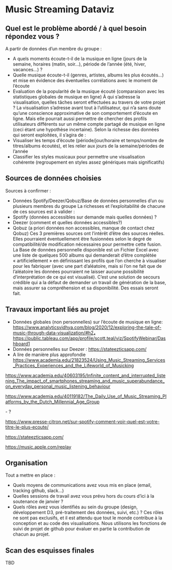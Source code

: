 # Music Streaming Dataviz

## Quel est le problème abordé / à quel besoin répondez vous ? 

A partir de données d’un membre du groupe :
- A quels moments écoute-t-il de la musique en ligne (jours de la semaine, horaires (matin, soir...), période de l’année (été, hiver, vacances…) ?
- Quelle musique écoute-t-il (genres, artistes, albums les plus écoutés…) et mise en évidence des éventuelles corrélations avec le moment de l’écoute
- Evaluation de la popularité de la musique écouté (comparaison avec les statistiques globales de musique en ligne)
À qui s’adresse la visualisation, quelles tâches seront effectuées au travers de votre projet ? 
La visualisation s’adresse avant tout à l’utilisateur, qui n’a sans doute qu’une conscience approximative de son comportement d’écoute en ligne.
Mais elle pourrait aussi permettre de chercher des profils utilisateurs différents sur un même compte partagé de musique en ligne (ceci étant une hypothèse incertaine).
Selon la richesse des données qui seront exploitées, il s’agira de :
- Visualiser les temps d’écoute (période/jour/horaire et temps/nombre de titres/albums écoutés), et les relier aux jours de la semaine/périodes de l’année
- Classifier les styles musicaux pour permettre une visualisation cohérente (regroupement en styles assez génériques mais significatifs)

## Sources de données choisies 

Sources à confirmer :
- Données Spotify/Deezer/Qobuz/Base de données personnelles d’un ou plusieurs membres du groupe
La richesses et l’exploitabilité de chacune de ces sources est à valider :
- Spotify (données accessibles sur demande mais quelles données) ?
- Deezer (comment et quelles données accessibles?)
- Qobuz (a priori données non accessibles, manque de contact chez Qobuz)
Ces 3 premières sources ont l’intérêt d’être des sources réelles. Elles pourraient éventuellement être fusionnées selon le degré de compatibilité/de modification nécessaires pour permettre cette fusion.
La Base de données personnelle disponible est un Fichier Excel avec une liste de quelques 500 albums qui demanderait d’être complétée « artificiellement » en définissant les profils que l’on cherche à visualiser pour les fabriquer (avec une part d’aléatoire, mais si l’on ne fait que de l’aléatoire les données pourraient ne laisser aucune possibilité d’interprétation de ce qui est visualisé). C’est une solution de secours crédible qui a la défaut de demander un travail de génération de la base, mais assurer sa compréhension et sa disponibilité. Des essais seront fait.

## Travaux important liés au projet 

- Données globales (non personnelles) sur l’écoute de musique en ligne:
https://www.analyticsvidhya.com/blog/2020/12/exploring-the-tale-of-music-through-data-visualization/#h2₄ 
https://public.tableau.com/app/profile/scott.teal/viz/SpotifyWebinar/Dashboard1
- Données personnelles sur Deezer :
https://stateezticsapp.com/
- A lire de manière plus approfondie
https://www.academia.edu/21823524/Using_Music_Streaming_Services_Practices_Experiences_and_the_Lifeworld_of_Musicking

https://www.academia.edu/40603195/Infinite_content_and_interrupted_listening_The_impact_of_smartphones_streaming_and_music_superabundance_on_everyday_personal_music_listening_behaviour

https://www.academia.edu/40119182/The_Daily_Use_of_Music_Streaming_Platforms_by_the_Dutch_Millennial_Age_Group

- ?

https://www.presse-citron.net/sur-spotify-comment-voir-quel-est-votre-titre-le-plus-ecoute/

https://stateezticsapp.com/

https://music.apple.com/replay

## Organisation 
Tout a mettre en place :
- Quels moyens de communications avez vous mis en place (email, tracking github, slack…)
- Quelles sessions de travail avez vous prévu hors du cours d’ici à la soutenance de janvier ?
- Quels rôles avez vous identifiés au sein du groupe (design, développement D3, pré-traitement des données, suivi, etc.) ? Ces rôles ne sont pas exclusifs, et il est attendu que tout le monde contribue à la conception et au code des visualisations. Nous utilisons les fonctions de suivi de projet de github pour évaluer en partie la contribution de chacun au projet. 

## Scan des esquisses finales 
TBD

